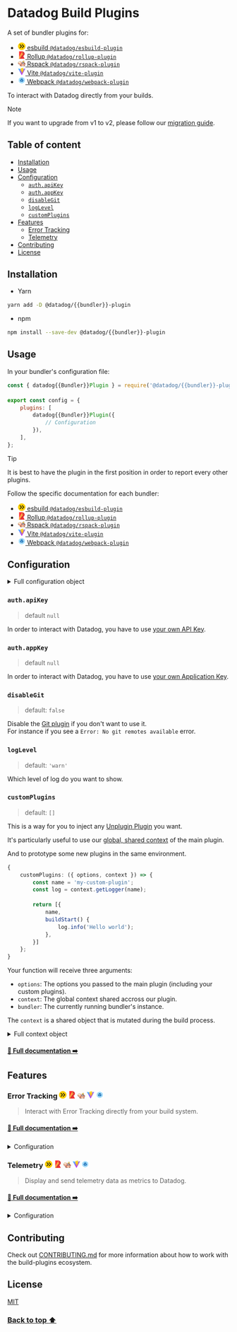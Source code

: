 # Datadog Build Plugins <!-- #omit in toc -->

A set of bundler plugins for:
<!-- #list-of-bundlers -->
- [<img src="packages/assets/src/esbuild.svg" alt="ESBuild" width="17" /> esbuild `@datadog/esbuild-plugin`](/packages/published/esbuild-plugin#readme)
- [<img src="packages/assets/src/rollup.svg" alt="Rollup" width="17" /> Rollup `@datadog/rollup-plugin`](/packages/published/rollup-plugin#readme)
- [<img src="packages/assets/src/rspack.svg" alt="Rspack" width="17" /> Rspack `@datadog/rspack-plugin`](/packages/published/rspack-plugin#readme)
- [<img src="packages/assets/src/vite.svg" alt="Vite" width="17" /> Vite `@datadog/vite-plugin`](/packages/published/vite-plugin#readme)
- [<img src="packages/assets/src/webpack.svg" alt="Webpack" width="17" /> Webpack `@datadog/webpack-plugin`](/packages/published/webpack-plugin#readme)
<!-- #list-of-bundlers -->

To interact with Datadog directly from your builds.

> [!NOTE]
> If you want to upgrade from v1 to v2, please follow our [migration guide](/MIGRATIONS.md#v1-to-v2).

## Table of content <!-- #omit in toc -->

<!-- This is auto generated with yarn cli integrity -->

<!-- #toc -->
-   [Installation](#installation)
-   [Usage](#usage)
-   [Configuration](#configuration)
    -   [`auth.apiKey`](#authapikey)
    -   [`auth.appKey`](#authappkey)
    -   [`disableGit`](#disablegit)
    -   [`logLevel`](#loglevel)
    -   [`customPlugins`](#customplugins)
-   [Features](#features)
    -   [Error Tracking](#error-tracking-----)
    -   [Telemetry](#telemetry-----)
-   [Contributing](#contributing)
-   [License](#license)
<!-- #toc -->

## Installation

-   Yarn

```bash
yarn add -D @datadog/{{bundler}}-plugin
```

-   npm

```bash
npm install --save-dev @datadog/{{bundler}}-plugin
```

## Usage

In your bundler's configuration file:

```js
const { datadog{{Bundler}}Plugin } = require('@datadog/{{bundler}}-plugin');

export const config = {
    plugins: [
        datadog{{Bundler}}Plugin({
            // Configuration
        }),
    ],
};
```

> [!TIP]
> It is best to have the plugin in the first position in order to report every other plugins.

Follow the specific documentation for each bundler:
<!-- #list-of-bundlers -->
- [<img src="packages/assets/src/esbuild.svg" alt="ESBuild" width="17" /> esbuild `@datadog/esbuild-plugin`](/packages/published/esbuild-plugin#readme)
- [<img src="packages/assets/src/rollup.svg" alt="Rollup" width="17" /> Rollup `@datadog/rollup-plugin`](/packages/published/rollup-plugin#readme)
- [<img src="packages/assets/src/rspack.svg" alt="Rspack" width="17" /> Rspack `@datadog/rspack-plugin`](/packages/published/rspack-plugin#readme)
- [<img src="packages/assets/src/vite.svg" alt="Vite" width="17" /> Vite `@datadog/vite-plugin`](/packages/published/vite-plugin#readme)
- [<img src="packages/assets/src/webpack.svg" alt="Webpack" width="17" /> Webpack `@datadog/webpack-plugin`](/packages/published/webpack-plugin#readme)
<!-- #list-of-bundlers -->

## Configuration

<details>

<summary>Full configuration object</summary>

<!-- #full-configuration -->
```typescript
{
    auth?: {
        apiKey?: string;
    };
    customPlugins?: (options: Options, context: GlobalContext, log: Logger) => UnpluginPlugin[];
    logLevel?: 'debug' | 'info' | 'warn' | 'error' | 'none';
    errorTracking?: {
        disabled?: boolean;
        sourcemaps?: {
            bailOnError?: boolean;
            disableGit?: boolean;
            dryRun?: boolean;
            intakeUrl?: string;
            maxConcurrency?: number;
            minifiedPathPrefix: string;
            releaseVersion: string;
            service: string;
        };
    };
    telemetry?: {
        disabled?: boolean;
        enableTracing?: boolean;
        endPoint?: string;
        output?: boolean
            | string
            | {
                destination: string;
                timings?: boolean;
                metrics?: boolean;
            };
        prefix?: string;
        tags?: string[];
        timestamp?: number;
        filters?: ((metric: Metric) => Metric | null)[];
    };
}
```
<!-- #full-configuration -->

</details>

### `auth.apiKey`

> default `null`

In order to interact with Datadog, you have to use [your own API Key](https://app.datadoghq.com/organization-settings/api-keys).

### `auth.appKey`

> default `null`

In order to interact with Datadog, you have to use [your own Application Key](https://app.datadoghq.com/organization-settings/application-keys).

### `disableGit`

> default: `false`

Disable the [Git plugin](/packages/plugins/git#readme) if you don't want to use it.<br/>
For instance if you see a `Error: No git remotes available` error.

### `logLevel`

> default: `'warn'`

Which level of log do you want to show.

### `customPlugins`

> default: `[]`

This is a way for you to inject any [Unplugin Plugin](https://unplugin.unjs.io/guide/) you want.

It's particularly useful to use our [global, shared context](/packages/factory/README.md#global-context) of the main plugin.

And to prototype some new plugins in the same environment.

```typescript
{
    customPlugins: ({ options, context }) => {
        const name = 'my-custom-plugin';
        const log = context.getLogger(name);

        return [{
            name,
            buildStart() {
                log.info('Hello world');
            },
        }]
    };
}
```

Your function will receive three arguments:

- `options`: The options you passed to the main plugin (including your custom plugins).
- `context`: The global context shared accross our plugin.
- `bundler`: The currently running bundler's instance.

The `context` is a shared object that is mutated during the build process.

<details>

<summary>Full context object</summary>

<!-- #global-context-type -->
<pre>
type GlobalContext = {
    // Mirror of the user's config.
    auth?: {
        apiKey?: string;
    };
    // More details on the currently running bundler.
    bundler: <a href="/packages/plugins/bundler-report#readme" title="BundlerReport">BundlerReport</a>
    // Added in `writeBundle`.
    build: <a href="/packages/plugins/build-report#readme" title="BuildReport">BuildReport</a>
    cwd: string;
    getLogger: (name: string) => <a href="#logger" title="Logger">Logger</a>
    // Added in `buildStart`.
    git?: <a href="/packages/plugins/git#readme" title="Git">Git</a>
    inject: <a href="/packages/plugins/injection#readme" title="Injection">Injection</a>
    start: number;
    version: string;
}
</pre>
<!-- #global-context-type -->

</details>

#### [📝 Full documentation ➡️](/packages/factory#global-context)

## Features

<!-- #list-of-packages -->
### Error Tracking <img src="packages/assets/src/esbuild.svg" alt="ESBuild" width="17" /> <img src="packages/assets/src/rollup.svg" alt="Rollup" width="17" /> <img src="packages/assets/src/rspack.svg" alt="Rspack" width="17" /> <img src="packages/assets/src/vite.svg" alt="Vite" width="17" /> <img src="packages/assets/src/webpack.svg" alt="Webpack" width="17" />

> Interact with Error Tracking directly from your build system.

#### [📝 Full documentation ➡️](/packages/plugins/error-tracking#readme)

<details>

<summary>Configuration</summary>

```typescript
datadogWebpackPlugin({
    errorTracking?: {
        disabled?: boolean,
        sourcemaps?: {
            bailOnError?: boolean,
            disableGit?: boolean,
            dryRun?: boolean,
            intakeUrl?: string,
            maxConcurrency?: number,
            minifiedPathPrefix: string,
            releaseVersion: string,
            service: string,
        },
    }
});
```

</details>

### Telemetry <img src="packages/assets/src/esbuild.svg" alt="ESBuild" width="17" /> <img src="packages/assets/src/rollup.svg" alt="Rollup" width="17" /> <img src="packages/assets/src/rspack.svg" alt="Rspack" width="17" /> <img src="packages/assets/src/vite.svg" alt="Vite" width="17" /> <img src="packages/assets/src/webpack.svg" alt="Webpack" width="17" />

> Display and send telemetry data as metrics to Datadog.

#### [📝 Full documentation ➡️](/packages/plugins/telemetry#readme)

<details>

<summary>Configuration</summary>

```typescript
datadogWebpackPlugin({
    telemetry?: {
        disabled?: boolean,
        enableTracing?: boolean,
        endPoint?: string,
        output?: boolean
            | string
            | {
                destination: string,
                timings?: boolean,
                metrics?: boolean,
            },
        prefix?: string,
        tags?: string[],
        timestamp?: number,
        filters?: ((metric: Metric) => Metric | null)[],
    }
});
```

</details>
<!-- #list-of-packages -->

## Contributing

Check out [CONTRIBUTING.md](/CONTRIBUTING.md) for more information about how to work with the build-plugins ecosystem.

## License

[MIT](/LICENSE)

### [Back to top :arrow_up:](#top) <!-- #omit in toc -->
